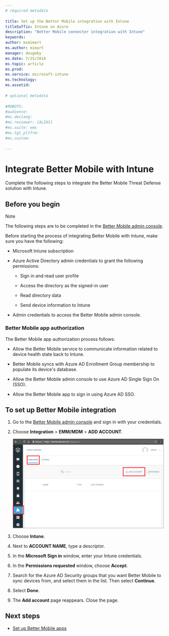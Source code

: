 ```yaml
---
# required metadata

title: Set up the Better Mobile integration with Intune
titleSuffix: Intune on Azure
description: "Better Mobile connector integration with Intune"
keywords:
author: msmimart
ms.author: mimart
manager: dougeby
ms.date: 7/25/2018
ms.topic: article
ms.prod:
ms.service: microsoft-intune
ms.technology:
ms.assetid: 

# optional metadata

#ROBOTS:
#audience:
#ms.devlang:
#ms.reviewer: [ALIAS]
#ms.suite: ems
#ms.tgt_pltfrm:
#ms.custom:

---
```


# Integrate Better Mobile with Intune

Complete the following steps to integrate the Better Mobile Threat Defense solution with Intune.

## Before you begin

> [!NOTE]
> The following steps are to be completed in the [Better Mobile admin console](https://aad.bmobi.net).

Before starting the process of integrating Better Mobile with Intune, make sure you have the following:

-   Microsoft Intune subscription

-   Azure Active Directory admin credentials to grant the following permissions:

    -   Sign in and read user profile

    -   Access the directory as the signed-in user

    -   Read directory data

    -   Send device information to Intune

-   Admin credentials to access the Better Mobile admin console.

### Better Mobile app authorization

The Better Mobile app authorization process follows:

-   Allow the Better Mobile service to communicate information related to device health state back to Intune.

-   Better Mobile syncs with Azure AD Enrollment Group membership to populate its device's database.

-   Allow the Better Mobile admin console to use Azure AD Single Sign On (SSO).

-   Allow the Better Mobile app to sign in using Azure AD SSO.

## To set up Better Mobile integration

1. Go to the [Better Mobile admin console](https://aad.bmobi.net) and sign in with your credentials.
2. Choose **Integration** > **EMM/MDM** > **ADD ACCOUNT**.

     ![Better Mobile admin console](media/better_mobile_console.png)
 
3. Choose **Intune**.
4. Next to **ACCOUNT NAME**, type a descriptor. 
5. In the **Microsoft Sign in** window, enter your Intune credentials.
6. In the **Permissions requested** window, choose **Accept**.
7. Search for the Azure AD Security groups that you want Better Mobile to sync devices from, and select them in the list. Then select **Continue**.
8. Select **Done**.
9. The **Add account** page reappears. Close the page. 

## Next steps

-   [Set up Better Mobile apps](mtd-apps-ios-app-configuration-policy-add-assign.md)
